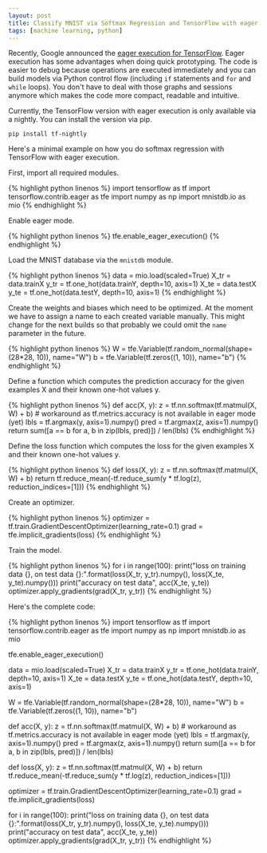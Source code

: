 ```yaml
---
layout: post
title: Classify MNIST via Softmax Regression and TensorFlow with eager execution
tags: [machine learning, python]
---
```


Recently, Google announced the [eager execution for TensorFlow](https://research.googleblog.com/2017/10/eager-execution-imperative-define-by.html). Eager execution has some advantages when doing quick prototyping. The code is easier to debug because operations are executed immediately and you can build models via Python control flow (including `if` statements and `for` and `while` loops). You don't have to deal with those graphs and sessions anymore which makes the code more compact, readable and intuitive.

Currently, the TensorFlow version with eager execution is only available via a nightly. You can install the version via pip.

```
pip install tf-nightly
```

Here's a minimal example on how you do softmax regression with TensorFlow with eager execution.

First, import all required modules.

{% highlight python linenos %}
import tensorflow as tf
import tensorflow.contrib.eager as tfe
import numpy as np
import mnistdb.io as mio
{% endhighlight %}

Enable eager mode.

{% highlight python linenos %}
tfe.enable_eager_execution()
{% endhighlight %}

Load the MNIST database via the `mnistdb` module.

{% highlight python linenos %}
data = mio.load(scaled=True)
X_tr = data.trainX
y_tr = tf.one_hot(data.trainY, depth=10, axis=1)
X_te = data.testX
y_te = tf.one_hot(data.testY, depth=10, axis=1)
{% endhighlight %}

Create the weights and biases which need to be optimized. At the moment we have to assign a name to each created variable manually. This might change for the next builds so that probably we could omit the `name` parameter in the future.

{% highlight python linenos %}
W = tfe.Variable(tf.random_normal(shape=(28*28, 10)), name="W")
b = tfe.Variable(tf.zeros((1, 10)), name="b")
{% endhighlight %}

Define a function which computes the prediction accuracy for the given examples X and their known one-hot values y.

{% highlight python linenos %}
def acc(X, y):
    z = tf.nn.softmax(tf.matmul(X, W) + b)
    # workaround as tf.metrics.accuracy is not available in eager mode (yet)
    lbls = tf.argmax(y, axis=1).numpy()
    pred = tf.argmax(z, axis=1).numpy()
    return sum([a == b for a, b in zip(lbls, pred)]) / len(lbls)
{% endhighlight %}

Define the loss function which computes the loss for the given examples X and their known one-hot values y.

{% highlight python linenos %}
def loss(X, y):
    z = tf.nn.softmax(tf.matmul(X, W) + b)
    return tf.reduce_mean(-tf.reduce_sum(y * tf.log(z), reduction_indices=[1]))
{% endhighlight %}


Create an optimizer.

{% highlight python linenos %}
optimizer = tf.train.GradientDescentOptimizer(learning_rate=0.1)
grad = tfe.implicit_gradients(loss)
{% endhighlight %}

Train the model.

{% highlight python linenos %}
for i in range(100):
    print("loss on training data {}, on test data {}:".format(loss(X_tr, y_tr).numpy(), loss(X_te, y_te).numpy()))
    print("accuracy on test data", acc(X_te, y_te))
    optimizer.apply_gradients(grad(X_tr, y_tr))
{% endhighlight %}


Here's the complete code:

{% highlight python linenos %}
import tensorflow as tf
import tensorflow.contrib.eager as tfe
import numpy as np
import mnistdb.io as mio

tfe.enable_eager_execution()

data = mio.load(scaled=True)
X_tr = data.trainX
y_tr = tf.one_hot(data.trainY, depth=10, axis=1)
X_te = data.testX
y_te = tf.one_hot(data.testY, depth=10, axis=1)

W = tfe.Variable(tf.random_normal(shape=(28*28, 10)), name="W")
b = tfe.Variable(tf.zeros((1, 10)), name="b")

def acc(X, y):
    z = tf.nn.softmax(tf.matmul(X, W) + b)
    # workaround as tf.metrics.accuracy is not available in eager mode (yet)
    lbls = tf.argmax(y, axis=1).numpy()
    pred = tf.argmax(z, axis=1).numpy()
    return sum([a == b for a, b in zip(lbls, pred)]) / len(lbls)

def loss(X, y):
    z = tf.nn.softmax(tf.matmul(X, W) + b)
    return tf.reduce_mean(-tf.reduce_sum(y * tf.log(z), reduction_indices=[1]))

optimizer = tf.train.GradientDescentOptimizer(learning_rate=0.1)
grad = tfe.implicit_gradients(loss)

for i in range(100):
    print("loss on training data {}, on test data {}:".format(loss(X_tr, y_tr).numpy(), loss(X_te, y_te).numpy()))
    print("accuracy on test data", acc(X_te, y_te))
    optimizer.apply_gradients(grad(X_tr, y_tr))
{% endhighlight %}
